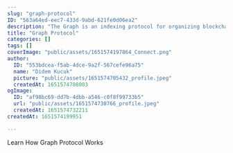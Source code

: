 ```yaml
---
slug: "graph-protocol"
ID: "563a64ed-eec7-433d-9abd-621fe0d06ea2"
description: "The Graph is an indexing protocol for organizing blockchain data and making it easily accessible with GraphQL."
title: "Graph Protocol"
categories: []
tags: []
coverImage: "public/assets/1651574197864_Connect.png"
author:
  ID: "553bdcea-f5ab-4dce-9a2f-567cefe96a75"
  name: "Didem Kucuk"
  picture: "public/assets/1651574705432_profile.jpeg"
  createdAt: 1651574708003
ogImage:
  ID: "af98bc69-dd7b-4dbb-a546-c0f8f99733b5"
  url: "public/assets/1651574730766_profile.jpeg"
  createdAt: 1651574732211
createdAt: 1651574199951

---
```

Learn How Graph Protocol Works